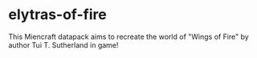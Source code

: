 # elytras-of-fire
This Miencraft datapack aims to recreate the world of "Wings of Fire" by author Tui T. Sutherland in game!
